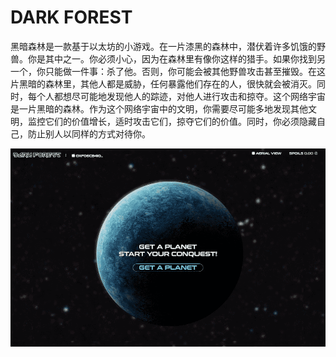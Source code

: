 # DARK FOREST

黑暗森林是一款基于以太坊的小游戏。在一片漆黑的森林中，潜伏着许多饥饿的野兽。你是其中之一。你必须小心，因为在森林里有像你这样的猎手。如果你找到另一个，你只能做一件事：杀了他。否则，你可能会被其他野兽攻击甚至摧毁。在这片黑暗的森林里，其他人都是威胁，任何暴露他们存在的人，很快就会被消灭。同时，每个人都想尽可能地发现他人的踪迹，对他人进行攻击和掠夺。这个网络宇宙是一片黑暗的森林。作为这个网络宇宙中的文明，你需要尽可能多地发现其他文明，监控它们的价值增长，适时攻击它们，掠夺它们的价值。同时，你必须隐藏自己，防止别人以同样的方式对待你。

![darkforest-dapp-games-eth-image1_77c1cd556ffa73f2c516b0c0bca3a07c](darkforest-dapp-games-eth-image1_77c1cd556ffa73f2c516b0c0bca3a07c.png)

